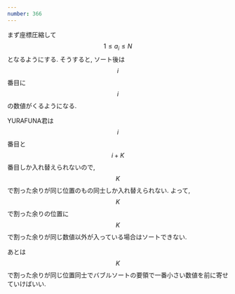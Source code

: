 ```yaml
---
number: 366
---
```

まず座標圧縮して $$ 1 \leq a_i \leq N $$ となるようにする. そうすると, ソート後は $$ i $$ 番目に $$ i $$ の数値がくるようになる.

YURAFUNA君は $$ i $$ 番目と $$ i + K $$ 番目しか入れ替えられないので, $$ K $$ で割った余りが同じ位置のもの同士しか入れ替えられない. よって, $$ K $$ で割った余りの位置に $$ K $$ で割った余りが同じ数値以外が入っている場合はソートできない.

あとは $$ K $$ で割った余りが同じ位置同士でバブルソートの要領で一番小さい数値を前に寄せていけばいい.
